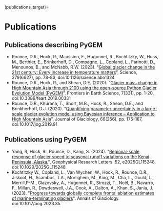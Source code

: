 (publications_target)=
# Publications
## Publications describing PyGEM
* Rounce, D.R., Hock, R., Maussion, F., Hugonnet, R., Kochtitzky, W., Huss, M., Berthier, E., Brinkerhoff, D., Compagno, L., Copland, L., Farinotti, D., Menounos, B., and McNabb, R.W. (2023). “[Global glacier change in the 21st century: Every increase in temperature matters](https://www.science.org/doi/10.1126/science.abo1324)”, Science, 379(6627), pp. 78-83, doi:10.1126/science.abo1324
* Rounce, D.R., Hock, R., and Shean, D.E. (2020). “[Glacier mass change in High Mountain Asia through 2100 using the open-source Python Glacier Evolution Model (PyGEM)](https://www.frontiersin.org/articles/10.3389/feart.2019.00331/full)”, Frontiers in Earth Science, 7(331), pp. 1-20, doi:10.3389/feart.2019.00331
* Rounce, D.R., Khurana, T., Short, M.B., Hock, R., Shean, D.E., and Brinkherhoff, D.J. (2020). “[Quantifying parameter uncertainty in a large-scale glacier evolution model using Bayesian inference – Application to High Mountain Asia](https://www.cambridge.org/core/journals/journal-of-glaciology/article/quantifying-parameter-uncertainty-in-a-largescale-glacier-evolution-model-using-bayesian-inference-application-to-high-mountain-asia/61D8956E9A6C27CC1A5AEBFCDADC0432)”, Journal of Glaciology, 66(256), pp. 175-187, doi:10.1017/jog.2019.91

## Publications using PyGEM
* Yang, R, Hock, R., Rounce, D., Kang, S. (2024). "[Regional-scale response of glacier speed to seasonal runoff variations on the Kenai Peninsula, Alaska.](https://doi.org/10.1029/2025GL115248)", Geophysical Research Letters. 52, e2025GL115248, doi:10.1029/2025GL115248.
* Kochtitzky W., Copland, L., Van Wychen, W., Hock, R., Rounce, D.R., Jiskoot, H., Scambos, T.A., Morlighem, M., King, M., Cha, L., Gould, L., Merrill,P-M., Glazovsky, A., Hugonnet, R., Strozzi, T., Noël, B., Navarro, F., Millan, R., Dowdeswell, J.A., Cook, A., Dalton, A., Khan, S., Jania, J. (2023). "[Progress towards globally complete frontal ablation estimates of marine-terminating glaciers](https://doi.org/10.1017/aog.2023.35)". Annals of Glaciology. doi:10.1017/aog.2023.35.